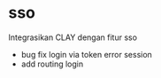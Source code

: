 # sso

Integrasikan CLAY dengan fitur sso 
- bug fix login via token error session
- add routing login
